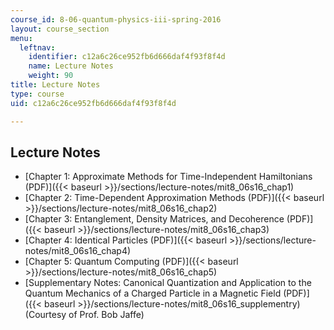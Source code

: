 ```yaml
---
course_id: 8-06-quantum-physics-iii-spring-2016
layout: course_section
menu:
  leftnav:
    identifier: c12a6c26ce952fb6d666daf4f93f8f4d
    name: Lecture Notes
    weight: 90
title: Lecture Notes
type: course
uid: c12a6c26ce952fb6d666daf4f93f8f4d

---
```


Lecture Notes
-------------

*   [Chapter 1: Approximate Methods for Time-Independent Hamiltonians (PDF)]({{< baseurl >}}/sections/lecture-notes/mit8_06s16_chap1)
*   [Chapter 2: Time-Dependent Approximation Methods (PDF)]({{< baseurl >}}/sections/lecture-notes/mit8_06s16_chap2)
*   [Chapter 3: Entanglement, Density Matrices, and Decoherence (PDF)]({{< baseurl >}}/sections/lecture-notes/mit8_06s16_chap3)
*   [Chapter 4: Identical Particles (PDF)]({{< baseurl >}}/sections/lecture-notes/mit8_06s16_chap4)
*   [Chapter 5: Quantum Computing (PDF)]({{< baseurl >}}/sections/lecture-notes/mit8_06s16_chap5)
*   [Supplementary Notes: Canonical Quantization and Application to the Quantum Mechanics of a Charged Particle in a Magnetic Field (PDF)]({{< baseurl >}}/sections/lecture-notes/mit8_06s16_supplementry) (Courtesy of Prof. Bob Jaffe)